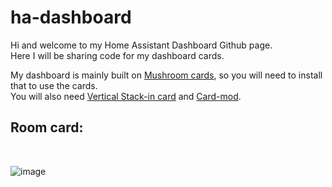 # ha-dashboard

Hi and welcome to my Home Assistant Dashboard Github page.<br>
Here I will be sharing code for my dashboard cards.

My dashboard is mainly built on <a href="https://github.com/piitaya/lovelace-mushroom">Mushroom cards</a>, so you will need to install that to use the cards.<br>
You will also need <a href="https://github.com/ofekashery/vertical-stack-in-card">Vertical Stack-in card</a> and <a href="https://github.com/thomasloven/lovelace-card-mod">Card-mod</a>.

<h2>Room card:</h2><br>

![image](https://github.com/durrav/ha-dashboard/assets/58232568/f29a5061-1ba6-426f-8dd7-1248590604af)

